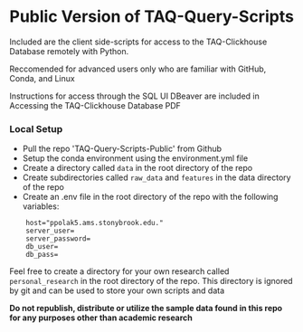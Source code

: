 # Public Version of TAQ-Query-Scripts
Included are the client side-scripts for access to the TAQ-Clickhouse Database remotely with Python.

Reccomended for advanced users only who are familiar with GitHub, Conda, and Linux

Instructions for access through the SQL UI DBeaver are  included in Accessing the TAQ-Clickhouse Database PDF

### Local Setup
- Pull the repo 'TAQ-Query-Scripts-Public' from Github
- Setup the conda environment using the environment.yml file
- Create a directory called `data` in the root directory of the repo
- Create subdirectories called `raw_data` and `features` in the data directory of the repo
- Create an .env file in the root directory of the repo with the following variables:

```
    host="ppolak5.ams.stonybrook.edu."
    server_user= 
    server_password= 
    db_user= 
    db_pass=
```

Feel free to create a directory for your own research called `personal_research` in the root directory of the repo. This directory is ignored by git and can be used to store your own scripts and data
        
**Do not republish, distribute or utilize the sample data found in this repo for any purposes other than academic research**
